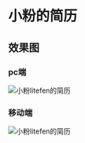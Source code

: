 # 小粉的简历

## 效果图
### pc端
![小粉litefen的简历](/cv/screenshot.png "小粉litefen的简历")
### 移动端
![小粉litefen的简历](/cv/screenshot2.png "小粉litefen的简历")

